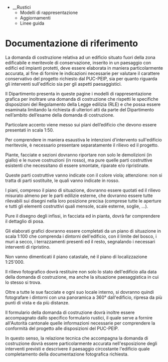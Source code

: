   * __Rustici
    * Modelli di rappresentazione
    * Aggiornamenti
    * Linee guida

#  Documentazione di riferimento

La domanda di costruzione relativa ad un edificio situato fuori della zona
edificabile e meritevole di conservazione, inserito in un paesaggio con
edifici ed impianti protetti, deve essere elaborata in maniera particolarmente
accurata, al fine di fornire le indicazioni necessarie per valutare il
carattere conservativo del progetto richiesto dal PUC-PEIP, sia per quanto
riguarda gli interventi sull'edificio sia per gli aspetti paesaggistici.

Il Dipartimento presenta in queste pagine i modelli di rappresentazione
grafica per inoltrare una domanda di costruzione che rispetti le specifiche
disposizioni del Regolamento della Legge edilizia (RLE) e che possa essere
esaminata limitando la richiesta di ulteriori atti da parte del Dipartimento
nell’ambito dell’esame della domanda di costruzione.

Particolare accento viene messo sui piani dell’edificio che devono essere
presentati in scala 1:50.

Per comprendere in maniera esaustiva le intenzioni d'intervento sull'edificio
meritevole, è necessario presentare separatamente il rilievo ed il progetto.

Piante, facciate e sezioni dovranno riportare non solo le demolizioni (in
giallo) e le nuove costruzioni (in rosso), ma pure quelle parti costruttive
esistenti che necessitano di essere smontate, riparate e/o ripristinate.

Queste parti costruttive vanno indicate con il colore viola; attenzione: non
si tratta di parti sostituite, le quali vanno indicate in rosso.

I piani, compreso il piano di situazione, dovranno essere quotati ed il
rilievo misurato almeno per le parti edilizie esterne, che dovranno essere
tutte rilevabili sui disegni nella loro posizione precisa (comprese tutte le
aperture e tutti gli elementi costruttivi quali mensole, scale esterne,
soglie, ...).

Pure il disegno degli infissi, in facciata ed in pianta, dovrà far comprendere
il dettaglio di posa.

Gli elaborati grafici dovranno essere completati da un piano di situazione in
scala 1:100 che comprenda i dintorni dell'edificio, con il limite del bosco, i
muri a secco, i terrazzamenti presenti ed il resto, segnalando i necessari
interventi di ripristino.

Non vanno dimenticati il piano catastale, né il piano di localizzazione
1:25'000.

Il rilievo fotografico dovrà restituire non solo lo stato dell'edificio alla
data della domanda di costruzione, ma anche la situazione paesaggistica in cui
lo stesso si trova.

Oltre a tutte le sue facciate e ogni suo locale interno, si dovranno quindi
fotografare i dintorni con una panoramica a 360° dall'edificio, ripresa da più
punti di vista e da più distanze.

Il formulario della domanda di costruzione dovrà inoltre essere accompagnato
dallo specifico formulario rustici, il quale serve a fornire all'Autorità
cantonale quelle informazioni necessarie per comprendere la conformità del
progetto alle disposizioni del PUC-PEIP.

In questo senso, la relazione tecnica che accompagna la domanda di costruzione
dovrà essere particolarmente accurata nell'esposizione degli interventi
previsti e descrivere il paesaggio circostante l'edificio quale completamento
della documentazione fotografica richiesta.

